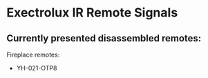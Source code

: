 # Exectrolux IR Remote Signals

Currently presented disassembled remotes:
-----------------------------------------

Fireplace remotes:
* YH-021-OTP8
  ![]()
